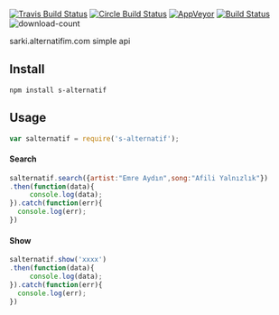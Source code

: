 [![Travis Build Status](http://img.shields.io/travis/c0b41/s-alternatif.svg?style=flat-square)](https://travis-ci.org/c0b41/s-alternatif) [![Circle Build Status](https://img.shields.io/circleci/project/c0b41/s-alternatif.svg?style=flat-square)](https://circleci.com/gh/c0b41/s-alternatif) 
[![AppVeyor](https://img.shields.io/appveyor/ci/c0b41/s-alternatif.svg?style=flat-square)](https://ci.appveyor.com/project/c0b41/s-alternatif)
 [![Build Status](https://img.shields.io/david/c0b41/s-alternatif.svg?style=flat-square)](https://david-dm.org/c0b41/s-alternatif) 
 ![download-count](https://img.shields.io/npm/dm/s-alternatif.svg?style=flat-square)



sarki.alternatifim.com simple api

## Install

```
npm install s-alternatif
```

## Usage


```js
var salternatif = require('s-alternatif');
```


#### Search

```js
salternatif.search({artist:"Emre Aydın",song:"Afili Yalnızlık"})
.then(function(data){
     console.log(data);
}).catch(function(err){
  console.log(err);
})

```
#### Show

```js
salternatif.show('xxxx')
.then(function(data){
     console.log(data);
}).catch(function(err){
  console.log(err);
})

```
